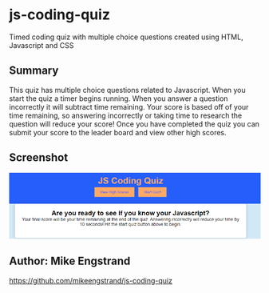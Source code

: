 # js-coding-quiz
Timed coding quiz with multiple choice questions created using HTML, Javascript and CSS

## Summary
This quiz has multiple choice questions related to Javascript. When you start the quiz a timer begins running. When you answer a question incorrectly it will subtract time remaining. Your score is based off of your time remaining, so answering incorrectly or taking time to research the question will reduce your score! Once you have completed the quiz you can submit your score to the leader board and view other high scores.

## Screenshot
![Alt text](screenshot.png)


## Author: Mike Engstrand
https://github.com/mikeengstrand/js-coding-quiz
